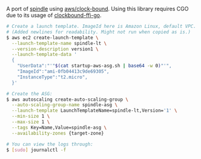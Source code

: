 A port of [spindle](https://github.com/flowerinthenight/spindle) using [aws/clock-bound](https://github.com/aws/clock-bound). Using this library requires CGO due to its usage of [clockbound-ffi-go](https://github.com/flowerinthenight/clockbound-ffi-go).

```sh
# Create a launch template. ImageId here is Amazon Linux, default VPC.
# (Added newlines for readability. Might not run when copied as is.)
$ aws ec2 create-launch-template \
  --launch-template-name spindle-lt \
  --version-description version1 \
  --launch-template-data '
  {
    "UserData":"'"$(cat startup-aws-asg.sh | base64 -w 0)"'",
    "ImageId":"ami-0fb04413c9de69305",
    "InstanceType":"t2.micro",
  }'

# Create the ASG:
$ aws autoscaling create-auto-scaling-group \
  --auto-scaling-group-name spindle-asg \
  --launch-template LaunchTemplateName=spindle-lt,Version='1' \
  --min-size 1 \
  --max-size 1 \
  --tags Key=Name,Value=spindle-asg \
  --availability-zones {target-zone}

# You can view the logs through:
$ [sudo] journalctl -f
```
